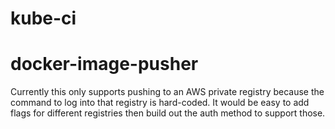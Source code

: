 # kube-ci

# docker-image-pusher

Currently this only supports pushing to an AWS private registry because the command to log into that registry is hard-coded. It would be easy to add flags for different registries then build out the auth method to support those.
